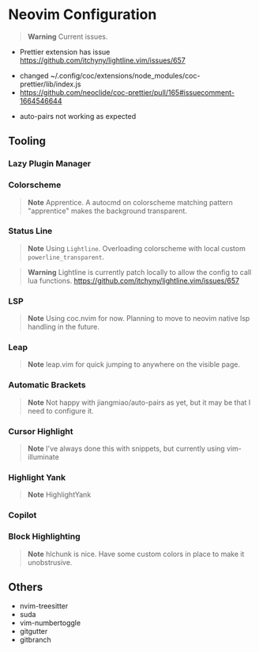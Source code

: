 # Neovim Configuration

> **Warning**
> Current issues.

* Prettier extension has issue <BS>https://github.com/itchyny/lightline.vim/issues/657
 - changed ~/.config/coc/extensions/node_modules/coc-prettier/lib/index.js
 - https://github.com/neoclide/coc-prettier/pull/165#issuecomment-1664546644

* auto-pairs not working as expected

## Tooling

### Lazy Plugin Manager

### Colorscheme

> **Note**
> Apprentice. A autocmd on colorscheme matching pattern "apprentice" makes the background transparent.

### Status Line

> **Note**
> Using `Lightline`. Overloading colorscheme with local custom `powerline_transparent`.

> **Warning**
> Lightline is currently patch locally to allow the config to call lua functions.
> https://github.com/itchyny/lightline.vim/issues/657

### LSP

> **Note**
> Using coc.nvim for now. Planning to move to neovim native lsp handling in the future.

### Leap

> **Note**
> leap.vim for quick jumping to anywhere on the visible page.

### Automatic Brackets

> **Note**
> Not happy with jiangmiao/auto-pairs as yet, but it may be that I need to configure it.

### Cursor Highlight

> **Note**
> I've always done this with snippets, but currently using vim-illuminate

### Highlight Yank

> **Note**
> HighlightYank

### Copilot

### Block Highlighting

> **Note**
> hlchunk is nice. Have some custom colors in place to make it unobstrusive.


## Others
- nvim-treesitter
- suda
- vim-numbertoggle
- gitgutter
- gitbranch
